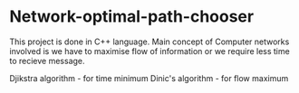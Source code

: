# Network-optimal-path-chooser

This project is done in C++ language. Main concept of Computer networks involved is we have to maximise flow of information or we require less time to recieve message. 

Djikstra algorithm - for time minimum
Dinic's algorithm - for flow maximum

